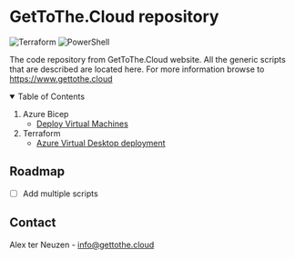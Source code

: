 # GetToThe.Cloud repository
![Terraform](https://img.shields.io/badge/terraform-%235835CC.svg?style=for-the-badge&logo=terraform&logoColor=white) ![PowerShell](https://img.shields.io/badge/PowerShell-%235391FE.svg?style=for-the-badge&logo=powershell&logoColor=white)


The code repository from GetToThe.Cloud website. All the generic scripts that are described are located here.
For more information browse to https://www.gettothe.cloud

<!-- TABLE OF CONTENTS -->
<details open>
  <summary>Table of Contents</summary>
  <ol>
    <li>
      Azure Bicep
      <ul>
        <li><a href="https://github.com/GetToThe-Cloud/Website/tree/main/AzureBicep-DeployVirtualMachines">Deploy Virtual Machines</a></li>
        <!-- <li><a href="#Update-RequiredModules">Update-RequiredModules</a></li>
        <li><a href="#Update-RapidCircleModule">Update-RapidCircleModule</a/</li> -->
      </ul>
    </li>
    <li>
      Terraform
      <ul>
        <li><a href="https://github.com/GetToThe-Cloud/Website/tree/main/Terraform-AzureVirtualDesktop">Azure Virtual Desktop deployment</a></li>
        <!-- <li><a href="#Import-ConditionalAccessPolicies">Import-ConditionalAccessPolicies</a></li> -->
      </ul>
    <!-- </li>    
        <li>
      Tools
      <ul>
        <li><a href="#New-Password">New-Password</a></li>
      </ul>
    </li>    -->
  </ol>
</details>


## Roadmap

- [ ] Add multiple scripts

<!-- CONTACT -->
## Contact

Alex ter Neuzen - info@gettothe.cloud